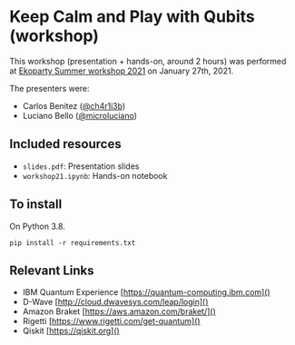 # Keep Calm and Play with Qubits (workshop) 

This workshop (presentation + hands-on, around 2 hours) was performed at [Ekoparty Summer workshop 2021](https://www.eventbrite.com.ar/e/summer-workshop-keep-calm-and-play-with-qubits-tickets-135526592687) on January 27th, 2021.

The presenters were:

 - Carlos Benitez ([@ch4r1i3b](https://twitter.com/ch4r1i3b))
 - Luciano Bello ([@microluciano](https://twitter.com/microluciano))

## Included resources

 - `slides.pdf`: Presentation slides
 -  `workshop21.ipynb`: Hands-on notebook

## To install

On Python 3.8.

```
pip install -r requirements.txt
```

## Relevant Links
 - IBM Quantum Experience [https://quantum-computing.ibm.com]()
 - D-Wave [http://cloud.dwavesys.com/leap/login]()
 - Amazon Braket [https://aws.amazon.com/braket/]()
 - Rigetti [https://www.rigetti.com/get-quantum]()
 - Qiskit [https://qiskit.org]()